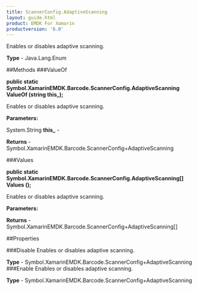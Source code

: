 ```yaml
---
title: ScannerConfig.AdaptiveScanning
layout: guide.html
product: EMDK For Xamarin 
productversion: '6.0' 
---
```

Enables or disables adaptive scanning.

**Type** - Java.Lang.Enum

##Methods
###ValueOf

**public static Symbol.XamarinEMDK.Barcode.ScannerConfig.AdaptiveScanning ValueOf (string this_);**

Enables or disables adaptive scanning.

**Parameters:**

System.String **this_**  - 
        

**Returns** - Symbol.XamarinEMDK.Barcode.ScannerConfig+AdaptiveScanning

###Values

**public static Symbol.XamarinEMDK.Barcode.ScannerConfig.AdaptiveScanning[] Values ();**

Enables or disables adaptive scanning.

**Parameters:**

**Returns** - Symbol.XamarinEMDK.Barcode.ScannerConfig+AdaptiveScanning[]

##Properties

###Disable
Enables or disables adaptive scanning.

**Type** - Symbol.XamarinEMDK.Barcode.ScannerConfig+AdaptiveScanning
###Enable
Enables or disables adaptive scanning.

**Type** - Symbol.XamarinEMDK.Barcode.ScannerConfig+AdaptiveScanning
